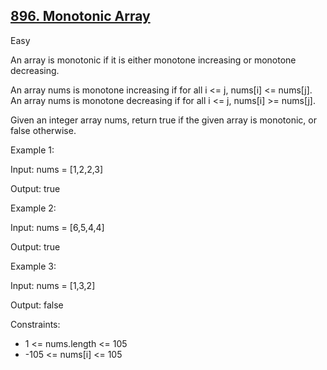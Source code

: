 ## [896. Monotonic Array](https://leetcode.com/problems/monotonic-array/)

Easy

An array is monotonic if it is either monotone increasing or monotone decreasing.

An array nums is monotone increasing if for all i <= j, nums[i] <= nums[j]. An array nums is monotone decreasing if for all i <= j, nums[i] >= nums[j].

Given an integer array nums, return true if the given array is monotonic, or false otherwise.
 

Example 1:

Input: nums = [1,2,2,3]

Output: true

Example 2:

Input: nums = [6,5,4,4]

Output: true

Example 3:

Input: nums = [1,3,2]

Output: false

Constraints:

- 1 <= nums.length <= 105
- -105 <= nums[i] <= 105